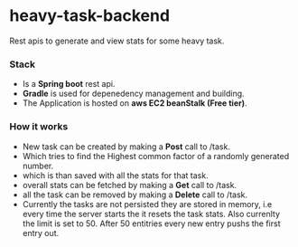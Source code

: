 # heavy-task-backend
Rest apis to generate and view stats for some heavy task.


### Stack

* Is a __Spring boot__ rest api.
* __Gradle__ is used for depenedency management and building.
* The Application is hosted on __aws EC2 beanStalk (Free tier)__.

### How it works

* New task can be created by making a __Post__ call to /task.
* Which tries to find the Highest common factor of a randomly generated number.
* which is than saved with all the stats for that task.
* overall stats can be fetched by making a __Get__ call to /task.
* all the task can be removed by making a __Delete__ call to /task.
* Currently the tasks are not persisted they are stored in memory, i.e every time the server starts the it resets the task stats. Also currenlty the limit is set to 50. After 50 entitries every new entry pushs the first entry out.
